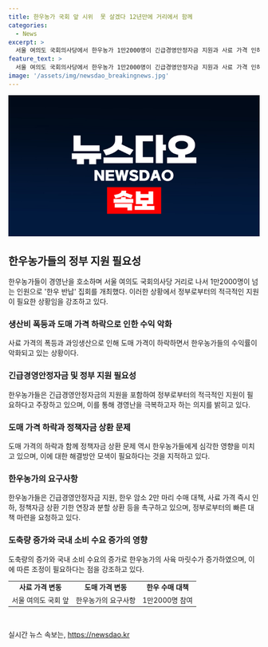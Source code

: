 ```yaml
---
title: 한우농가 국회 앞 시위  못 살겠다 12년만에 거리에서 함께
categories:
  - News
excerpt: >
  서울 여의도 국회의사당에서 한우농가 1만2000명이 긴급경영안정자금 지원과 사료 가격 인하 등을 요구하는 한우 반납 집회를 열었다. 사료 가격 상승과 도매 가격 하락으로 인해 수익이 줄어든 상황에서, 한우농가들은 정부의 적극적인 지원을 촉구하고 있다. 한우협회에 따르면 한우 소 축이 지난해보다 14.7% 증가하며 과잉생산 문제가 심각하다. 이에 대해 관계자들은 사육 마릿수를 줄이라는 요청을 하고 있으며, 농림축산식품부는 정책조치를 검토 중이다.
feature_text: >
  서울 여의도 국회의사당에서 한우농가 1만2000명이 긴급경영안정자금 지원과 사료 가격 인하 등을 요구하는 한우 반납 집회를 열었다. 사료 가격 상승과 도매 가격 하락으로 인해 수익이 줄어든 상황에서, 한우농가들은 정부의 적극적인 지원을 촉구하고 있다. 한우협회에 따르면 한우 소 축이 지난해보다 14.7% 증가하며 과잉생산 문제가 심각하다. 이에 대해 관계자들은 사육 마릿수를 줄이라는 요청을 하고 있으며, 농림축산식품부는 정책조치를 검토 중이다.
image: '/assets/img/newsdao_breakingnews.jpg'
---
```


<p><img src="/assets/img/newsdao_breakingnews.jpg" alt="flaretime 속보" /></p>

<h2 data-ke-size="size26">한우농가들의 정부 지원 필요성</h2>

<p data-ke-size="size16">한우농가들이 경영난을 호소하며 서울 여의도 국회의사당 거리로 나서 1만2000명이 넘는 인원으로 '한우 반납' 집회를 개최했다. 이러한 상황에서 정부로부터의 적극적인 지원이 필요한 상황임을 강조하고 있다. </p>

<h3>생산비 폭등과 도매 가격 하락으로 인한 수익 악화</h3>

<p data-ke-size="size16">사료 가격의 폭등과 과잉생산으로 인해 도매 가격이 하락하면서 한우농가들의 수익률이 악화되고 있는 상황이다.</p>

<h3>긴급경영안정자금 및 정부 지원 필요성</h3>

<p data-ke-size="size16">한우농가들은 긴급경영안정자금의 지원을 포함하여 정부로부터의 적극적인 지원이 필요하다고 주장하고 있으며, 이를 통해 경영난을 극복하고자 하는 의지를 밝히고 있다.</p>

<h3>도매 가격 하락과 정책자금 상환 문제</h3>

<p data-ke-size="size16">도매 가격의 하락과 함께 정책자금 상환 문제 역시 한우농가들에게 심각한 영향을 미치고 있으며, 이에 대한 해결방안 모색이 필요하다는 것을 지적하고 있다.</p>

<h3>한우농가의 요구사항</h3>

<p data-ke-size="size16">한우농가들은 긴급경영안정자금 지원, 한우 암소 2만 마리 수매 대책, 사료 가격 즉시 인하, 정책자금 상환 기한 연장과 분할 상환 등을 촉구하고 있으며, 정부로부터의 빠른 대책 마련을 요청하고 있다.</p>

<h3>도축량 증가와 국내 소비 수요 증가의 영향</h3>

<p data-ke-size="size16">도축량의 증가와 국내 소비 수요의 증가로 한우농가의 사육 마릿수가 증가하였으며, 이에 따른 조정이 필요하다는 점을 강조하고 있다.</p>

<table>
    <tbody>
        <tr>
            <td style="text-align: center; height: 17px;"><b>사료 가격 변동</b></td>
            <td style="text-align: center; height: 17px;"><b>도매 가격 변동</b></td>
            <td style="text-align: center; height: 17px;"><b>한우 수매 대책</b></td>
        </tr>
        <tr>
            <td style="text-align: center; height: 17px;">서울 여의도 국회 앞</td>
            <td style="text-align: center; height: 17px;">한우농가의 요구사항</td>
            <td style="text-align: center; height: 17px;">1만2000명 참여</td>
        </tr>
    </tbody>
</table>

<p data-ke-size="size16">&nbsp;</p>
실시간 뉴스 속보는, <a href="https://newsdao.kr" rel="dofollow">https://newsdao.kr</a>


